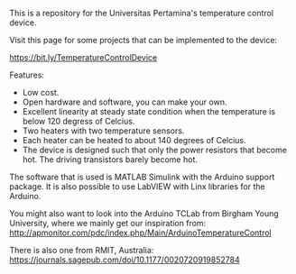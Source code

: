 This is a repository for the Universitas Pertamina's temperature control device.

Visit this page for some projects that can be implemented to the device:   

https://bit.ly/TemperatureControlDevice  


Features:
- Low cost.
- Open hardware and software, you can make your own.
- Excellent linearity at steady state condition when the temperature is below 120 degress of Celcius.
- Two heaters with two temperature sensors.
- Each heater can be heated to about 140 degrees of Celcius.
- The device is designed such that only the power resistors that become hot. The driving transistors barely become hot.


The software that is used is MATLAB Simulink with the Arduino support package. It is also possible to use LabVIEW with Linx libraries for the Arduino.

You might also want to look into the Arduino TCLab from Birgham Young University, where we mainly get our inspiration from: http://apmonitor.com/pdc/index.php/Main/ArduinoTemperatureControl

There is also one from RMIT, Australia: https://journals.sagepub.com/doi/10.1177/0020720919852784

